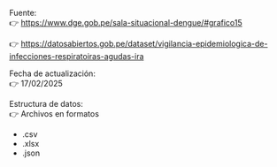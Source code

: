 Fuente:   
👉 https://www.dge.gob.pe/sala-situacional-dengue/#grafico15  

👉 https://datosabiertos.gob.pe/dataset/vigilancia-epidemiologica-de-infecciones-respiratoiras-agudas-ira    

Fecha de actualización:  
👉 17/02/2025  

Estructura de datos:  
👉 Archivos en formatos  
- .csv  
- .xlsx  
- .json  
